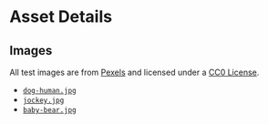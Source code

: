 # Asset Details

## Images

All test images are from [Pexels](https://www.pexels.com) and licensed under a [CC0 License](https://creativecommons.org/publicdomain/zero/1.0/).

* [`dog-human.jpg`](https://www.pexels.com/photo/animal-big-blur-breed-532310/)
* [`jockey.jpg`](https://www.pexels.com/photo/action-athlete-competition-course-158976/)
* [`baby-bear.jpg`](https://www.pexels.com/photo/wood-bridge-cute-sitting-39369/)
